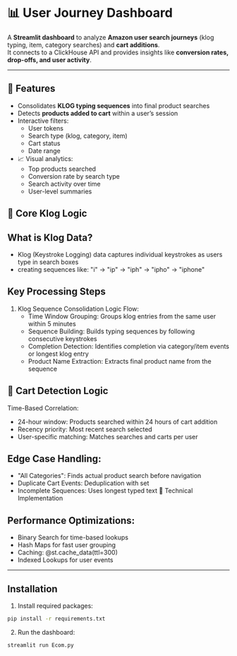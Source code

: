 # 📊 User Journey Dashboard

A **Streamlit dashboard** to analyze **Amazon user search journeys** (klog typing, item, category searches) and **cart additions**.  
It connects to a ClickHouse API and provides insights like **conversion rates, drop-offs, and user activity**.  

---

## 🚀 Features

- Consolidates **KLOG typing sequences** into final product searches  
- Detects **products added to cart** within a user’s session  
- Interactive filters:
  - User tokens  
  - Search type (klog, category, item)  
  - Cart status  
  - Date range  
- 📈 Visual analytics:
  - Top products searched  
  - Conversion rate by search type  
  - Search activity over time  
  - User-level summaries
## 🧠 Core Klog Logic

## What is Klog Data?
- Klog (Keystroke Logging) data captures individual keystrokes as users type in search boxes
- creating sequences like: "i" → "ip" → "iph" → "ipho" → "iphone"
## Key Processing Steps

 1. Klog Sequence Consolidation
     Logic Flow:
     - Time Window Grouping: Groups klog entries from the same user within 5 minutes
     - Sequence Building: Builds typing sequences by following consecutive keystrokes
     - Completion Detection: Identifies completion via category/item events or longest klog entry
     - Product Name Extraction: Extracts final product name from the sequence

## 🛒 Cart Detection Logic

 Time-Based Correlation:
 - 24-hour window: Products searched within 24 hours of cart addition
 - Recency priority: Most recent search selected
 - User-specific matching: Matches searches and carts per user

## Edge Case Handling:
 - "All Categories": Finds actual product search before navigation
 - Duplicate Cart Events: Deduplication with set
 - Incomplete Sequences: Uses longest typed text
 🔧 Technical Implementation

## Performance Optimizations:
- Binary Search for time-based lookups
 - Hash Maps for fast user grouping
 - Caching: @st.cache_data(ttl=300)
 - Indexed Lookups for user events

     

---
## Installation

1. Install required packages:
```bash
pip install -r requirements.txt
```

2. Run the dashboard:
```bash
streamlit run Ecom.py

